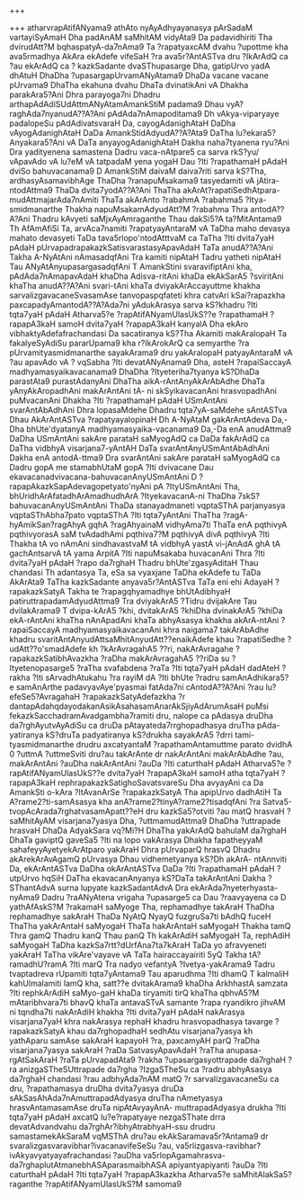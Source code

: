 +++

+++
atharvrapAtifANyama9 athAto nyAyAdhyayanasya pArSadaM vartayiSyAmaH Dha
padAnAM saMhitAM vidyAta9 Da padavidhiriti Tha dvirudAtt?M
bqhaspatyA-da7nAma9 Ta ?rapatyaxcAM dvahu ?upottme kha ava5rmadhya AkAra
ekAdefe vifeSaH ?ra ava5r?AntASTva dru ?IkArAdQ ca ?au ekArAdQ ca ?
kazkSadante dvaSThupasarge Dha, gatipUrvo yadA dhAtuH DhaDha
?upasargapUrvamANyAtama9 DhaDa vacane vacane pUrvama9 DhaTha ekahuna
dvahu DhaTa dvinatikAni vA Dhakha parakAra5?Ani Dhra parayoga7ni Dhadru
arthapAdAdiSUdAttmANyAtamAmankStiM padama9 Dhau
vyA?raghAda7nyanudA??A?Ani pAdAda7nAmapoditama9 Dh vAkya-viparyaye
padalopeSu pAdAdivatsvaraH Da, cayogAdanighAtaH DaDha vAyogAdanighAtaH
DaDa AmankStidAdyudA??A?Ata9 DaTha lu?ekara5?Anyakara5?Ani vA DaTa
anyayogAdanighAtaH Dakha naha7tyanena ryu?Ani Dra yadityenena samastena
Dadru vaca-nAtpare5 ca sarva rkS?yu/ vApavAdo vA lu?eM vA tatpadaM yena
yogaH Dau ?Iti ?rapathamaH pAdaH dviSo bahuvacanama9 D AmankStiM daivaM
daiva7riti sarva kS?Tha, ardhasyAsamavibhAge ThaDha ?ranapuMsakama9
tasyedamiti vA jAtira-ntodAttma9 ThaDa dvita7yodA??A?Ani ThaTha
akArAt?rapatiSedhAtpara-mudAttmajarAda7nAmiti ThaTa akArAnto ?rabahmA
?rabahma5 ?Itya-smidmanarthe Thakha napuMsakamAdyudAtt?M ?rabahma Thra
antodA??A?Ani Thadru kAvyeti saMjxAyAmraganthe Thau dakSi5?A
ta?MitAntama9 Th AfAmAfiSi Ta, arvAca7namiti ?rapatyayAntaraM vA TaDha
maho devasya mahato devasyeti TaDa tava5rlopo'ntodAtttvaM ca TaTha ?Iti
dvita7yaH pAdaH pUrvapadrapakazkSatisvarastasyApavAdaH TaTa anudA??A?Ani
Takha A-NyAtAni nAmasadqfAni Tra kamiti nipAtaH Tadru yatheti nipAtaH
Tau ANyAtAnyupasargasadqfAni T AmankStini svaravifiptAni kha,
pAdAda7nAmapavAdaH khaDha Adisva-ritAni khaDa ekAkSarA5 ?sviritAni
khaTha anudA??A?Ani svari-tAni khaTa dviyakArAccayuttme khakha
sarvalizgavacaneSvasamAse tanvopaspqfateti khra catvAri kSai?rapazkha
paxcapadyAmantodA??A?Ada7ni yAdukArasya sarva kS?khadru ?Iti tqta7yaH
pAdaH Atharva5?e ?rapAtifANyamUlasUkS??e ?rapathamaH ?rapapA3kaH samoH
dvita7yaH ?rapapA3kaH kanyalA Dha ekAro vibhaktyAdefafrachandasi Da
sacatiranya kS?Tha Akamiti makAralopaH Ta fakalyeSyAdiSu pararUpama9 kha
r?IkArokArQ ca semyarthe ?ra pUrvamityasmidmanarthe sayakArama9 dru
yakAralopaH patyayAntaraM vA ?au apavAdo vA ? vqSabha ?Iti
devatANyAnama9 Dha, asteH ?rapaiSaccayA madhyamasyaikavacanama9 DhaDha
?Ityeteriha7tyanya kS?DhaDa parastAta9 purastAdanyAni DhaTha
aikA-rAntAnyAkArAbAdhe DhaTa yAnyAkAropadhAni makArAntAni tA- ni
skSyikavacanAni hrasvopadhAni puMvacanAni Dhakha ?Iti ?rapathamaH pAdaH
USmAntAni svarAntAbAdhAni Dhra lopasaMdehe Dhadru tqta7yA-saMdehe
sAntASTva Dhau AkArAntASTva ?rapatyayalopinaH Dh A-NyAtaM gakArAntAdeva
Da,-Dha bhUte'dyatanyA madhyamasyaika-vacanama9 Da,-Da enA anudAttma9
DaDha USmAntAni sakAre parataH saMyogAdQ ca DaDa fakArAdQ ca DaTha
vidbhyA visarjana7-yAntAH DaTa svarAntAnyUSmAntAbAdhAni Dakha enA
antodA-ttma9 Dra svarAntAni sakAre parataH saMyogAdQ ca Dadru gopA me
stamabhUtaM gopA ?Iti dvivacane Dau
ekavacanadvivacana-bahuvacanAnyUSmAntAni D
?rapapAkazkSapAdevagopetyato'nyAni pA ?ItyUSmAntAni Tha,
bhUridhArAfatadhArAmadhudhArA ?ItyekavacanA-ni ThaDha
7skS?bahuvacanAnyUSmAntAni ThaDa stanayadmaneti vqptaSThA parjanyasya
vqptaSThAbha7pato vqptaSThA ?Iti tqta7yAntAni ThaTha
?ragA-hyAmikSan?ragAhyA gqhA ?ragAhyainaM vidhyAma7ti ThaTa enA pqthivyA
pqthivyorasA saM tvAdadhAmi pqthiva7?M pqthivyA divA pqthivyA ?Iti
Thakha tA vo nAmAni sindhavastvaM tA vidbhyA yastA vi-jAnAdA ghA tA
gachAntsarvA tA yama ArpitA ?Iti napuMsakaba huvacanAni Thra ?Iti
dvita7yaH pAdaH ?rapo da7rghaH Thadru bhUte'zgasyAditaH Thau chandasi Th
adantasya Ta, eSa sa vyaxjane TaDha ekAdefe tu TaDa AkArAta9 TaTha
kazkSadante anyava5r?AntASTva TaTa eni ehi AdayaH ?rapakazkSatyA Takha
te ?rapagqhyamadhye bhUtAdibhyaH patiruttrapadamAdyudAttma9 Tra
dviyakArA5 ?Tidru dvijakAre Tau dvilakArama9 T dvipa-kArA5 ?khi,
dvitakArA5 ?khiDha dvinakArA5 ?khiDa ekA-rAntAni khaTha nAnApadAni khaTa
abhyAsasya khakha akArA-ntAni ?rapaiSaccayA madhyamasyaikavacanAni khra
naigama7 takArAbAdhe khadru svaritAntAnyudAttsaMhitAnyudAtt??enaikAdefe
khau ?rapatiSedhe ?udAtt??o'smadAdefe kh ?kArAvragahA5 ??ri,
nakArAvragahe ?rapakazkSatibhAvazkha ?raDha makArAvragahA5 ??riDa su
?Ityetenopasarge5 ?raTha svafabdena ?raTa ?Iti tqta7yaH pAdaH dadAteH
?rakha ?Iti sArvadhAtukahu ?ra rayiM dA ?Iti bhUte ?radru
samAnAdhikara5?e samAnArthe padavyavAye'pyasmai fatAda7ni cAntodA??A?Ani
?rau lu?efeSe5?AvragahaH ?rapakazkSatyAdefazkha ?r
dantapAdahqdayodakanAsikAsahasamAnarAkSjiyAdArumAsaH puMsi
fekazkSacchadramAvadgambha7ramiti dru, nalope ca pAdasya druDha
da7rghAyutvAyAdiSu ca druDa pAtayateda7rrghopadhasya druTha
pAda-yatiranya kS?druTa padyatiranya kS?drukha sayakArA5 ?drri
tami-tyasmidmanarthe drudru axcatyantaM ?rapathamAntamuttme parato
dvidhA 0 ?uttmA ?uttmeSviti dru?au takArAnte dr nakArAntAni makArAbAdhe
?au, makArAntAni ?auDha nakArAntAni ?auDa ?Iti caturthaH pAdaH
Atharva5?e ?rapAtifANyamUlasUkS??e dvita7yaH ?rapapA3kaH samoH atha
tqta7yaH ?rapapA3kaH rephrapakazkSatighoSavatsvareSu Dha avyayAni ca Da
AmankSti o-kAra ?ItAvanArSe ?rapakazkSatyA Tha apipUrvo dadhAtiH Ta
A?rame2?ti-samAsasya kha anA?rame2?tinyA?rame2?tisadqfAni ?ra
Satva5-tvopAcArada7rghatvasamApatt??eH dru kazkSa5?otviti ?au matQ
hrasvaH ? saMhitAyAM visarjana7yasya Dha, ?uttmamudAttma9 DhaDha
?uttrapade hrasvaH DhaDa AdyakSara vq?Mi?H DhaTha yakArAdQ bahulaM
da7rghaH DhaTa gaviptQ gaveSa5 ?Iti na lopo vakArasya Dhakha fapatheyyaM
sahafeyyAyetyekArAtparo yakAraH Dhra pUrvaparQ hrasvQ Dhadru
akArekArAvAgamQ pUrvasya Dhau vidhemetyanya kS?Dh akArA- ntAnnviti Da,
ekArAntASTva DaDha okArAntASTva DaDa ?Iti ?rapathamaH pAdaH ?utpUrvo
hqSiH DaTha ekavacanAnyanya kS?DaTa takArAntAni Dakha ?SThantAdvA surna
lupyate kazkSadantAdvA Dra ekArAda7nyeterhyasta-nyAma9 Dadru ?raANyAtena
vrigaha ?upasarge5 ca Dau ?raavyayena ca D yathAfAskS?M ?rakamaH saMyoge
Tha, rephamadhye takAraH ThaDha rephamadhye sakAraH ThaDa NyAtQ NyayQ
fuzgruSa7ti bAdhQ fuceH ThaTha yakArAntaH saMyogaH ThaTa hakArAntaH
saMyogaH Thakha tamQ Thra gamQ Thadru kanQ Thau panQ Th kakArAdiH
saMyogaH Ta, rephAdiH saMyogaH TaDha kazkSa7rtt?dUrfAna7ta7kAraH TaDa yo
afravyeneti yakAraH TaTha vikAre'vayave vA TaTa hairaccayairiti 5yQ
Takha tA?ramadhU?ramA ?Iti marQ Tra nadyo vefantyA ?Ivetya-yakArama9
Tadru tvaptadreva rUpamiti tqta7yAntama9 Tau aparudhma ?Iti dhamQ T
kalmaliH kahUlmalamiti lamQ kha, satt??e dvitakArama9 khaDha ArkhhastA
samzata ?Iti rephkArAdiH saMyo-gaH khaDa tiryamiti tirQ khaTha qbhvA5?M
mAtaribhvara7ti bhavQ khaTa antavaSTvA samante ?rapa ryandikro jihvAM ni
tqndha7ti nakArAdiH khakha ?Iti dvita7yaH pAdaH nakArasya visarjana7yaH
khra nakArasya rephaH khadru hrasvopadhasya tavarge ?rapakazkSatyA khau
da7rghopadhaH sedhAtu visarjana7yasya kh yathAparu samAse sakAraH
kapayoH ?ra, paxcamyAH parQ ?raDha visarjana7yasya sakAraH ?raDa
SatvasyApavAdaH ?raTha anupasa-rgAtSakAraH ?raTa pUrvapadAta9 ?rakha
?upasargasyottrapade da7rghaH ?ra anizgaSTheSUttrapade da7rgha
?IzgaSTheSu ca ?radru abhyAsasya da7rghaH chandasi ?rau adbhyAda7nAM
matQ ?r sarvalizgavacaneSu ca dru, ?rapathamasya druDha dvita7yasya
druDa sAkSasAhAda7nAmuttrapadAdyasya druTha nAmetyasya hrasvAntamasamAse
druTa nipAtAvyayAnA- muttrapadAdyasya drukha ?Iti tqta7yaH pAdaH axcatQ
lu?e?rapatyaye nezgaSThate drra devatAdvandvahu
da7rghAr?ibhyAtrabhyaH-ssu drudru samastamekAkSaraM vqMSThA dru?au
ekAkSaramava5r?Antama9 dr svaralizgasvaravibhar?ivacanavifeSeSu ?au,
va5rlizgasva-ravibhar?ivAkyavyatyayafrachandasi ?auDha
va5rlopAgamahrasva- da7rghaplutAtmanebhASAparasmaibhASA apiyantyapiyanti
?auDa ?Iti caturthaH pAdaH ?Iti tqta7yaH ?rapapA3kazkha Atharva5?e
saMhitAlakSa5?raganthe ?rapAtifANyamUlasUkS?M samoma9
